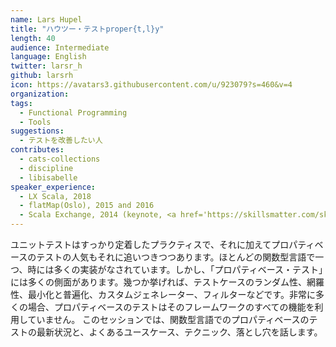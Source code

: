 ```yaml
---
name: Lars Hupel
title: "ハウツー・テストproper{t,l}y"
length: 40
audience: Intermediate
language: English
twitter: larsr_h
github: larsrh
icon: https://avatars3.githubusercontent.com/u/923079?s=460&v=4
organization: 
tags:
  - Functional Programming
  - Tools
suggestions:
  - テストを改善したい人
contributes:
  - cats-collections
  - discipline
  - libisabelle
speaker_experience:
  - LX Scala, 2018
  - flatMap(Oslo), 2015 and 2016
  - Scala Exchange, 2014 (keynote, <a href='https://skillsmatter.com/skillscasts/5827-state-of-the-typelevel'>https://skillsmatter.com/skillscasts/5827-state-of-the-typelevel</a>)
---
```

ユニットテストはすっかり定着したプラクティスで、それに加えてプロパティベースのテストの人気もそれに追いつきつつあります。ほとんどの関数型言語で一つ、時には多くの実装がなされています。しかし、「プロパティベース・テスト」には多くの側面があります。幾つか挙げれば、テストケースのランダム性、網羅性、最小化と普遍化、カスタムジェネレーター、フィルターなどです。非常に多くの場合、プロパティベースのテストはそのフレームワークのすべての機能を利用していません。
このセッションでは、関数型言語でのプロパティベースのテストの最新状況と、よくあるユースケース、テクニック、落とし穴を話します。
